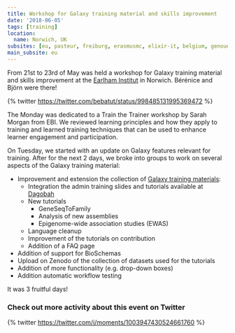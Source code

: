 ```yaml
---
title: Workshop for Galaxy training material and skills improvement
date: '2018-06-05'
tags: [training]
location:
  name: Norwich, UK
subsites: [eu, pasteur, freiburg, erasmusmc, elixir-it, belgium, genouest]
main_subsite: eu
---
```


From 21st to 23rd of May was held a workshop for Galaxy training material and skills improvement at the [Earlham Institut](https://www.earlham.ac.uk/) in Norwich. Bérénice and Björn were there! 

{% twitter https://twitter.com/bebatut/status/998485131995369472 %}

The Monday was dedicated to a Train the Trainer workshop by Sarah Morgan from EBI. We reviewed learning principles and how they apply to training and learned training techniques that can be used to enhance learner engagement and participation. 

On Tuesday, we started with an update on Galaxy features relevant for training. After for the next 2 days, we broke into groups to work on several aspects of the Galaxy training material:

- Improvement and extension the collection of [Galaxy training materials](https://github.com/galaxyproject/training-material):
    - Integration the admin training slides and tutorials available at [Dagobah](https://github.com/galaxyproject/dagobah-training)
    - New tutorials
        - GeneSeqToFamily
        - Analysis of new assemblies
        - Epigenome-wide association studies (EWAS)
    - Language cleanup
    - Improvement of the tutorials on contribution
    - Addition of a FAQ page
- Addition of support for BioSchemas
- Upload on Zenodo of the collection of datasets used for the tutorials
- Addition of more functionality (e.g. drop-down boxes)
- Addition automatic workflow testing

It was 3 fruitful days!

### Check out more activity about this event on Twitter

{% twitter https://twitter.com/i/moments/1003947430524661760 %}

